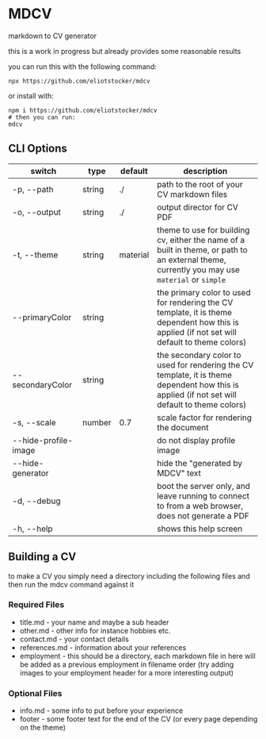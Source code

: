# MDCV
markdown to CV generator

this is a work in progress but already provides some reasonable results

you can run this with the following command:

```shell
npx https://github.com/eliotstocker/mdcv
```

or install with:
```shell
npm i https://github.com/eliotstocker/mdcv
# then you can run:
mdcv
```

## CLI Options

| switch | type | default | description |
| ------ | ---- | ------- | ----------- |
| -p, --path | string | ./ | path to the root of your CV markdown files |
| -o, --output | string | ./ | output director for CV PDF |
| -t, --theme | string | material | theme to use for building cv, either the name of a built in theme, or path to an external theme, currently you may use `material` or `simple` |
| --primaryColor | string | | the primary color to used for rendering the CV template, it is theme dependent how this is applied (if not set will default to theme colors) |
| --secondaryColor | string | | the secondary color to used for rendering the CV template, it is theme dependent how this is applied (if not set will default to theme colors) |
| -s, --scale | number | 0.7 | scale factor for rendering the document |
| --hide-profile-image | | | do not display profile image |
| --hide-generator | | | hide the "generated by MDCV" text |
|-d, --debug | | | boot the server only, and leave running to connect to from a web browser, does not generate a PDF |
|-h, --help | | | shows this help screen |

## Building a CV
to make a CV you simply need a directory including the following files and then run the mdcv command against it

### Required Files
* title.md - your name and maybe a sub header
* other.md - other info for instance hobbies etc.
* contact.md - your contact details
* references.md - information about your references
* employment - this should be a directory, each markdown file in here will be added as a previous employment in filename order (try adding images to your employment header for a more interesting output)

### Optional Files
* info.md - some info to put before your experience
* footer - some footer text for the end of the CV (or every page depending on the theme)
